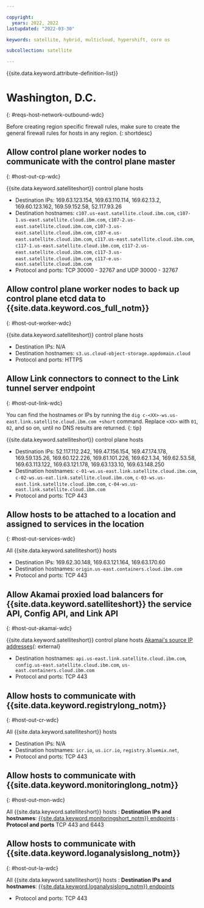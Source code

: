 ```yaml
---

copyright:
  years: 2022, 2022
lastupdated: "2022-03-30"

keywords: satellite, hybrid, multicloud, hypershift, core os

subcollection: satellite

---
```


{{site.data.keyword.attribute-definition-list}}

# Washington, D.C.
{: #reqs-host-network-outbound-wdc}

Before creating region specific firewall rules, make sure to create the general firewall rules for hosts in any region.
{: shortdesc}


## Allow control plane worker nodes to communicate with the control plane master
{: #host-out-cp-wdc}

{{site.data.keyword.satelliteshort}} control plane hosts
* Destination IPs:  169.63.123.154, 169.63.110.114, 169.62.13.2, 169.60.123.162, 169.59.152.58, 52.117.93.26  
* Destination hostnames:  `c107.us-east.satellite.cloud.ibm.com`, `c107-1.us-east.satellite.cloud.ibm.com`, `c107-2.us-east.satellite.cloud.ibm.com`, `c107-3.us-east.satellite.cloud.ibm.com`, `c107-e.us-east.satellite.cloud.ibm.com`, `c117.us-east.satellite.cloud.ibm.com`, `c117-1.us-east.satellite.cloud.ibm.com`, `c117-2.us-east.satellite.cloud.ibm.com`, `c117-3.us-east.satellite.cloud.ibm.com`, `c117-e.us-east.satellite.cloud.ibm.com` 
* Protocol and ports: TCP 30000 - 32767 and UDP 30000 - 32767

## Allow control plane worker nodes to back up control plane etcd data to {{site.data.keyword.cos_full_notm}}
{: #host-out-worker-wdc}

{{site.data.keyword.satelliteshort}} control plane hosts
* Destination IPs:   N/A
* Destination hostnames: `s3.us.cloud-object-storage.appdomain.cloud`
* Protocol and ports: HTTPS

## Allow Link connectors to connect to the Link tunnel server endpoint
{: #host-out-link-wdc}

You can find the hostnames or IPs by running the `dig c-<XX>-ws.us-east.link.satellite.cloud.ibm.com +short` command. Replace `<XX>` with `01`, `02`, and so on, until no DNS results are returned.
{: tip}

{{site.data.keyword.satelliteshort}} control plane hosts
* Destination IPs: 52.117.112.242, 169.47.156.154, 169.47.174.178, 169.59.135.26, 169.60.122.226, 169.61.101.226, 169.62.1.34, 169.62.53.58, 169.63.113.122, 169.63.121.178, 169.63.133.10, 169.63.148.250 
* Destination hostnames: `c-01-ws.us-east.link.satellite.cloud.ibm.com`, `c-02-ws.us-eat.link.satellite.cloud.ibm.com`, `c-03-ws.us-east.link.satellite.cloud.ibm.com`, `c-04-ws.us-east.link.satellite.cloud.ibm.com`
* Protocol and ports: TCP 443

## Allow hosts to be attached to a location and assigned to services in the location
{: #host-out-services-wdc}

All {{site.data.keyword.satelliteshort}} hosts
* Destination IPs: 169.62.30.148, 169.63.121.164, 169.63.170.60  
* Destination hostnames: `origin.us-east.containers.cloud.ibm.com` 
* Protocol and ports: TCP 443

## Allow Akamai proxied load balancers for {{site.data.keyword.satelliteshort}} the service API, Config API, and Link API
{: #host-out-akamai-wdc}

{{site.data.keyword.satelliteshort}} control plane hosts
 [Akamai's source IP addresses](https://github.com/IBM-Cloud/kube-samples/tree/master/akamai/gtm-liveness-test){: external} 
* Destination hostnames: `api.us-east.link.satellite.cloud.ibm.com`, `config.us-east.satellite.cloud.ibm.com`, `us-east.containers.cloud.ibm.com` 
* Protocol and ports: TCP 443

## Allow hosts to communicate with {{site.data.keyword.registrylong_notm}}
{: #host-out-cr-wdc}

All {{site.data.keyword.satelliteshort}} hosts
* Destination IPs: N/A
* Destination hostnames: `icr.io`, `us.icr.io`, `registry.bluemix.net`,
* Protocol and ports: TCP 443

## Allow hosts to communicate with {{site.data.keyword.monitoringlong_notm}}
{: #host-out-mon-wdc}

All {{site.data.keyword.satelliteshort}} hosts
:   **Destination IPs and hostnames**: [{{site.data.keyword.monitoringshort_notm}} endpoints](/docs/monitoring?topic=monitoring-endpoints)
:   **Protocol and ports** TCP 443 and 6443

## Allow hosts to communicate with {{site.data.keyword.loganalysislong_notm}}
{: #host-out-la-wdc}

All {{site.data.keyword.satelliteshort}} hosts
:   **Destination IPs and hostnames**: [{{site.data.keyword.loganalysislong_notm}} endpoints](/docs/log-analysis?topic=log-analysis-endpoints#endpoints_api_public)
* Protocol and ports: TCP 443


